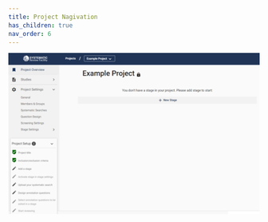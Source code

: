 ```yaml
---
title: Project Nagivation
has_children: true
nav_order: 6
---
```


![alttext](figs/Fig_Project_Nav.png)
